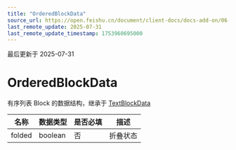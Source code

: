 ```yaml
---
title: "OrderedBlockData"
source_url: https://open.feishu.cn/document/client-docs/docs-add-on/06-data-structure/BlockData/OrderedBlockData
last_remote_update: 2025-07-31
last_remote_update_timestamp: 1753960695000
---
```

最后更新于 2025-07-31

# OrderedBlockData
有序列表 Block 的数据结构，继承于 [TextBlockData](https://open.feishu.cn/document/uAjLw4CM/uYjL24iN/docs-add-on/05-api-doc/BlockData/textblockdata/textblockdata)

| **名称** | **数据类型** | **是否必填** | **描述** |
| ------ | -------- | -------- | ------ |
| folded | boolean  | 否        | 折叠状态
